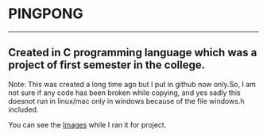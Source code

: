 # PINGPONG 
---
Created in C programming language which was a project of first semester in the college.
---


Note: This was created a long time ago but I put in github now only.So, I am not sure if any code has been broken while copying,
and yes sadly this doesnot run in linux/mac only in windows because of the file windows.h included.

You can see the [Images](images/) while I ran it for project.
